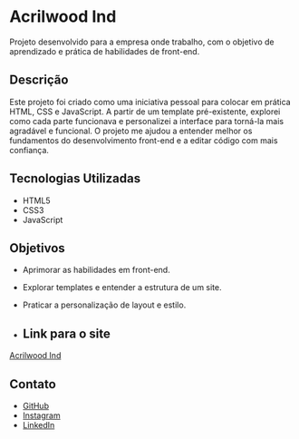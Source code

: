 # Acrilwood Ind

Projeto desenvolvido para a empresa onde trabalho, com o objetivo de aprendizado e prática de habilidades de front-end.

## Descrição

Este projeto foi criado como uma iniciativa pessoal para colocar em prática HTML, CSS e JavaScript. A partir de um template pré-existente, explorei como cada parte funcionava e personalizei a interface para torná-la mais agradável e funcional. O projeto me ajudou a entender melhor os fundamentos do desenvolvimento front-end e a editar código com mais confiança.

## Tecnologias Utilizadas
- HTML5
- CSS3
- JavaScript

## Objetivos
- Aprimorar as habilidades em front-end.
- Explorar templates e entender a estrutura de um site.
- Praticar a personalização de layout e estilo.

- ## Link para o site

[Acrilwood Ind](https://acrilwoodind.vercel.app)

## Contato
- [GitHub](https://github.com/raphaelsantos141)
- [Instagram](https://www.instagram.com/raphael.adesign/?igsh=dmN6OGEzY3h6OG00)
- [LinkedIn](https://www.linkedin.com/in/raphaelsantos141)
